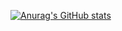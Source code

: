 [![Anurag's GitHub stats](https://github-readme-stats.vercel.app/api?design2222=anuraghazra)](https://github.com/anuraghazra/github-readme-stats)